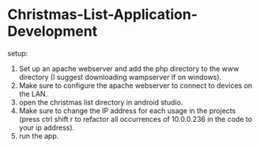 # Christmas-List-Application-Development

setup:
1. Set up an apache webserver and add the php directory to the www directory (I suggest downloading wampserver if on windows).
2. Make sure to configure the apache webserver to connect to devices on the LAN.
2. open the christmas list directory in android studio.
3. Make sure to change the IP address for each usage in the projects (press ctrl shift r to refactor all occurrences of 10.0.0.236 in the code to your ip address).
4. run the app.
